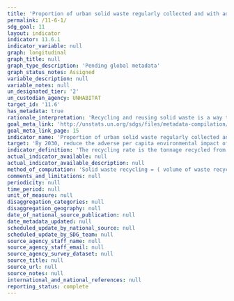 ```yaml
---
title: 'Proportion of urban solid waste regularly collected and with adequate final discharge out of total urban solid waste generated, by cities'
permalink: /11-6-1/
sdg_goal: 11
layout: indicator
indicator: 11.6.1
indicator_variable: null
graph: longitudinal
graph_title: null
graph_type_description: 'Pending global metadata'
graph_status_notes: Assigned
variable_description: null
variable_notes: null
un_designated_tier: '2'
un_custodian_agency: UNHABITAT
target_id: '11.6'
has_metadata: true
rationale_interpretation: 'Recycling and reusing solid waste is a way to reduce the amount of waste to be disposed in landfills. A prosper city seeks to recycle the most part of its solid waste to increase the lifespan of its landfills and to profit solid waste as much as possible.'
goal_meta_link: 'http://unstats.un.org/sdgs/files/metadata-compilation/Metadata-Goal-11.pdf'
goal_meta_link_page: 15
indicator_name: 'Proportion of urban solid waste regularly collected and with adequate final discharge out of total urban solid waste generated, by cities'
target: 'By 2030, reduce the adverse per capita environmental impact of cities, including by paying special attention to air quality and municipal and other waste management.'
indicator_definition: 'The recycling rate is the tonnage recycled from municipal waste divided by the total municipal waste arising. Recycling includes material recycling, composting and anaerobic digestion. Municipal waste consists to a large extent of waste generated by households, but may also include similar wastes generated by small businesses and public institutions and collected by the municipality; this latter part of municipal waste may vary from municipality to municipality and from country to country, depending on the local waste management system (Eurostat, 2013)'
actual_indicator_available: null
actual_indicator_available_description: null
method_of_computation: 'Solid waste recycling = ( volume of waste recycled / total collected waste ) * 100  Benchmark  Min = 0% Max = 63.33% Calculated from data from 2010 to 2012 available at Eurostat (2014). __* = 50 Obtained from European Parliament, Council of the European Union (2008). Standardization (S) see report for Standardization details'
comments_and_limitations: null
periodicity: null
time_period: null
unit_of_measure: null
disaggregation_categories: null
disaggregation_geography: null
date_of_national_source_publication: null
date_metadata_updated: null
scheduled_update_by_national_source: null
scheduled_update_by_SDG_team: null
source_agency_staff_name: null
source_agency_staff_email: null
source_agency_survey_dataset: null
source_title: null
source_url: null
source_notes: null
international_and_national_references: null
reporting_status: complete
---
```

